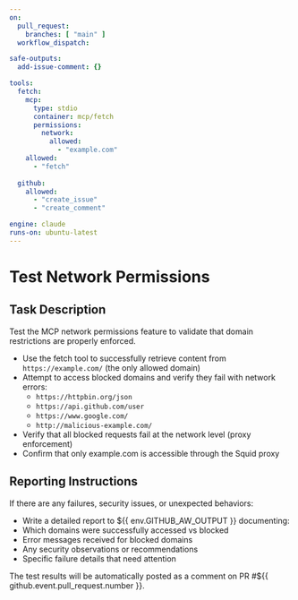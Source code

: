```yaml
---
on:
  pull_request:
    branches: [ "main" ]
  workflow_dispatch:

safe-outputs:
  add-issue-comment: {}

tools:
  fetch:
    mcp:
      type: stdio
      container: mcp/fetch
      permissions:
        network:
          allowed: 
            - "example.com"
    allowed: 
      - "fetch"
  
  github:
    allowed:
      - "create_issue"
      - "create_comment"

engine: claude
runs-on: ubuntu-latest
---
```


# Test Network Permissions

## Task Description

Test the MCP network permissions feature to validate that domain restrictions are properly enforced.

- Use the fetch tool to successfully retrieve content from `https://example.com/` (the only allowed domain)
- Attempt to access blocked domains and verify they fail with network errors:
  - `https://httpbin.org/json` 
  - `https://api.github.com/user`
  - `https://www.google.com/`
  - `http://malicious-example.com/`
- Verify that all blocked requests fail at the network level (proxy enforcement)
- Confirm that only example.com is accessible through the Squid proxy

## Reporting Instructions

If there are any failures, security issues, or unexpected behaviors:

- Write a detailed report to ${{ env.GITHUB_AW_OUTPUT }} documenting:
- Which domains were successfully accessed vs blocked
- Error messages received for blocked domains  
- Any security observations or recommendations
- Specific failure details that need attention

The test results will be automatically posted as a comment on PR #${{ github.event.pull_request.number }}.
